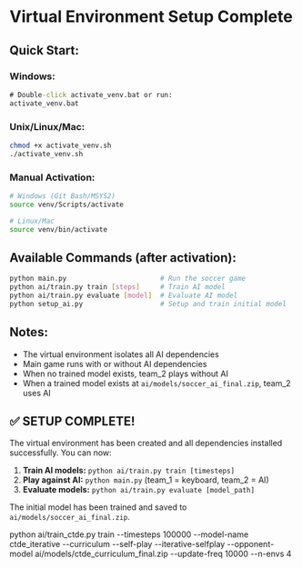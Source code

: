 # Virtual Environment Setup Complete



## Quick Start:

### Windows:
```cmd
# Double-click activate_venv.bat or run:
activate_venv.bat
```

### Unix/Linux/Mac:
```bash
chmod +x activate_venv.sh
./activate_venv.sh
```

### Manual Activation:
```bash
# Windows (Git Bash/MSYS2)
source venv/Scripts/activate

# Linux/Mac
source venv/bin/activate
```

## Available Commands (after activation):
```bash
python main.py                       # Run the soccer game
python ai/train.py train [steps]     # Train AI model  
python ai/train.py evaluate [model]  # Evaluate AI model
python setup_ai.py                   # Setup and train initial model
```

## Notes:
- The virtual environment isolates all AI dependencies
- Main game runs with or without AI dependencies
- When no trained model exists, team_2 plays without AI
- When a trained model exists at `ai/models/soccer_ai_final.zip`, team_2 uses AI

## ✅ SETUP COMPLETE!

The virtual environment has been created and all dependencies installed successfully. You can now:

1. **Train AI models:** `python ai/train.py train [timesteps]`
2. **Play against AI:** `python main.py` (team_1 = keyboard, team_2 = AI)
3. **Evaluate models:** `python ai/train.py evaluate [model_path]`

The initial model has been trained and saved to `ai/models/soccer_ai_final.zip`.

python ai/train_ctde.py train --timesteps 100000 --model-name ctde_iterative --curriculum --self-play --iterative-selfplay --opponent-model ai/models/ctde_curriculum_final.zip --update-freq 10000 --n-envs 4